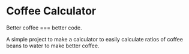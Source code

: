 # Coffee Calculator

Better coffee === better code. 

A simple project to make a calculator to easily calculate ratios of coffee beans to water to make better coffee. 